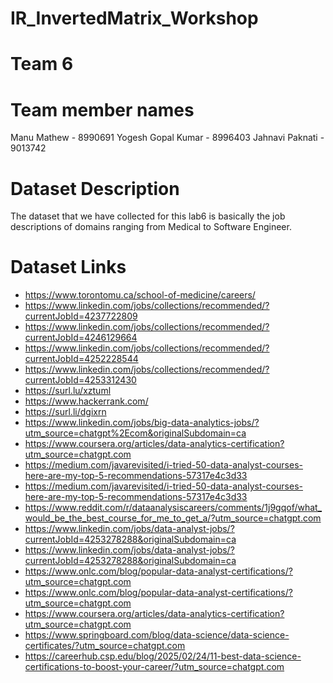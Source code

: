# IR_InvertedMatrix_Workshop

# Team 6

# Team member names
Manu Mathew - 8990691
Yogesh Gopal Kumar - 8996403 
Jahnavi Paknati - 9013742

# Dataset Description
The dataset that we have collected for this lab6 is basically the job descriptions of domains ranging from Medical to Software Engineer.

# Dataset Links
- https://www.torontomu.ca/school-of-medicine/careers/
- https://www.linkedin.com/jobs/collections/recommended/?currentJobId=4237722809
- https://www.linkedin.com/jobs/collections/recommended/?currentJobId=4246129664
- https://www.linkedin.com/jobs/collections/recommended/?currentJobId=4252228544
- https://www.linkedin.com/jobs/collections/recommended/?currentJobId=4253312430
- https://surl.lu/xztuml
- https://www.hackerrank.com/ 
- https://surl.li/dgixrn 
- https://www.linkedin.com/jobs/big-data-analytics-jobs/?utm_source=chatgpt%2Ecom&originalSubdomain=ca
- https://www.coursera.org/articles/data-analytics-certification?utm_source=chatgpt.com
- https://medium.com/javarevisited/i-tried-50-data-analyst-courses-here-are-my-top-5-recommendations-57317e4c3d33
- https://medium.com/javarevisited/i-tried-50-data-analyst-courses-here-are-my-top-5-recommendations-57317e4c3d33
- https://www.reddit.com/r/dataanalysiscareers/comments/1j9gqof/what_would_be_the_best_course_for_me_to_get_a/?utm_source=chatgpt.com
- https://www.linkedin.com/jobs/data-analyst-jobs/?currentJobId=4253278288&originalSubdomain=ca
- https://www.linkedin.com/jobs/data-analyst-jobs/?currentJobId=4253278288&originalSubdomain=ca
- https://www.onlc.com/blog/popular-data-analyst-certifications/?utm_source=chatgpt.com
- https://www.onlc.com/blog/popular-data-analyst-certifications/?utm_source=chatgpt.com
- https://www.coursera.org/articles/data-analytics-certification?utm_source=chatgpt.com
- https://www.springboard.com/blog/data-science/data-science-certificates/?utm_source=chatgpt.com
- https://careerhub.csp.edu/blog/2025/02/24/11-best-data-science-certifications-to-boost-your-career/?utm_source=chatgpt.com




